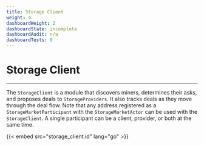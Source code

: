 ```yaml
---
title: Storage Client
weight: 4
dashboardWeight: 2
dashboardState: incomplete
dashboardAudit: n/a
dashboardTests: 0
---
```


# Storage Client
---

The `StorageClient` is a module that discovers miners, determines their asks, and proposes deals to `StorageProviders`. It also tracks deals as they move through the deal flow. Note that any address registered as a `StorageMarketParticipant` with the `StorageMarketActor` can be used with the `StorageClient`. A single participant can be a client, provider, or both at the same time.

{{< embed src="storage_client.id" lang="go" >}}

<!-- # Storage Client State Machine -->
